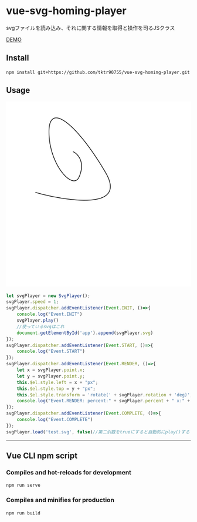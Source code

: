 # vue-svg-homing-player
svgファイルを読み込み、それに関する情報を取得と操作を司るJSクラス

[DEMO](https://tktr90755.github.io/vue-svg-homing-player/)  

## Install
```
npm install git+https://github.com/tktr90755/vue-svg-homing-player.git
```

## Usage
![SAMPLE SVG](./public/test.svg)  
```js
let svgPlayer = new SvgPlayer();
svgPlayer.speed = 1;
svgPlayer.dispatcher.addEventListener(Event.INIT, ()=>{
    console.log("Event.INIT")
    svgPlayer.play()
    //使っているsvgはこれ
    document.getElementById('app').append(svgPlayer.svg)
});
svgPlayer.dispatcher.addEventListener(Event.START, ()=>{
    console.log("Event.START")
});
svgPlayer.dispatcher.addEventListener(Event.RENDER, ()=>{
    let x = svgPlayer.point.x;
    let y = svgPlayer.point.y;
    this.$el.style.left = x + "px";
    this.$el.style.top = y + "px";
    this.$el.style.transform = 'rotate(' + svgPlayer.rotation + 'deg)';
    console.log("Event.RENDER: percent:" + svgPlayer.percent + " x:" + x + " y:" + y + " rotation:" + svgPlayer.rotation )
});
svgPlayer.dispatcher.addEventListener(Event.COMPLETE, ()=>{
    console.log("Event.COMPLETE")
});
svgPlayer.load('test.svg', false)//第二引数をtrueにすると自動的にplay()する
```

---
## Vue CLI npm script

### Compiles and hot-reloads for development
```
npm run serve
```

### Compiles and minifies for production
```
npm run build
```